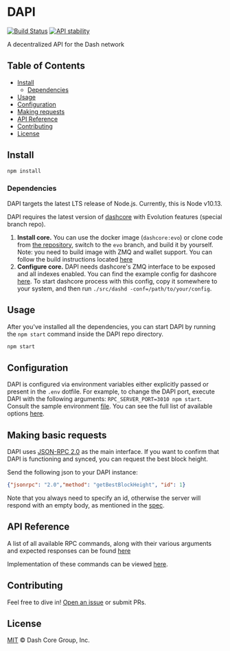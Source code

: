 # DAPI

[![Build Status](https://github.com/dashevo/dapi/actions/workflows/test_and_release.yml/badge.svg)](https://github.com/dashevo/dapi/actions/workflows/test_and_release.yml)
[![API stability](https://img.shields.io/badge/stability-stable-green.svg)](https://nodejs.org/api/documentation.html#documentation_stability_index)

A decentralized API for the Dash network

## Table of Contents
- [Install](#install)
  - [Dependencies](#dependencies)
- [Usage](#usage)
- [Configuration](#configuration)
- [Making requests](#making-basic-requests)
- [API Reference](#api-reference)
- [Contributing](#contributing)
- [License](#license)

## Install

```sh
npm install
```

### Dependencies

DAPI targets the latest LTS release of Node.js. Currently, this is Node v10.13.

DAPI requires the latest version of [dashcore](https://github.com/dashevo/dash-evo-branches/tree/evo) with Evolution features (special branch repo).

1. **Install core.** You can use the docker image (`dashcore:evo`) or clone code from [the repository](https://github.com/dashevo/dash-evo-branches/tree/evo), switch to the `evo` branch, and build it by yourself. Note: you need to build image with ZMQ and wallet support. You can follow the build instructions located [here](https://github.com/dashevo/dash-evo-branches/tree/evo/doc)
2. **Configure core.** DAPI needs dashcore's ZMQ interface to be exposed and all indexes enabled. You can find the example config for dashcore [here](doc/dependencies_configs/dash.conf). To start dashcore process with this config, copy it somewhere to your system, and then run `./src/dashd -conf=/path/to/your/config`.

## Usage

After you've installed all the dependencies, you can start DAPI by running the `npm start` command inside the DAPI repo directory.

```sh
npm start
```

## Configuration

DAPI is configured via environment variables either explicitly passed or present in the `.env` dotfile. For example, to change the DAPI port, execute DAPI with the following arguments: `RPC_SERVER_PORT=3010 npm start`. Consult the sample environment [file](.env.example). You can see the full list of available options [here](doc/CONFIGURATION.md).

## Making basic requests

DAPI uses [JSON-RPC 2.0](https://www.jsonrpc.org/specification) as the main interface. If you want to confirm that DAPI is functioning and synced, you can request the best block height.

Send the following json to your DAPI instance:

```json
{"jsonrpc": "2.0","method": "getBestBlockHeight", "id": 1}
```

Note that you always need to specify an id, otherwise the server will respond with an empty body, as mentioned in the [spec](https://www.jsonrpc.org/specification#notification).

## API Reference

A list of all available RPC commands, along with their various arguments and expected responses can be found [here](https://dashplatform.readme.io/docs/reference-dapi-endpoints)

Implementation of these commands can be viewed [here](lib/rpcServer/commands).

## Contributing

Feel free to dive in! [Open an issue](https://github.com/dashevo/platform/issues/new/choose) or submit PRs.

## License

[MIT](LICENSE) &copy; Dash Core Group, Inc.
